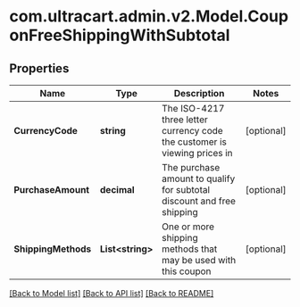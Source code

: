 
# com.ultracart.admin.v2.Model.CouponFreeShippingWithSubtotal

## Properties

Name | Type | Description | Notes
------------ | ------------- | ------------- | -------------
**CurrencyCode** | **string** | The ISO-4217 three letter currency code the customer is viewing prices in | [optional] 
**PurchaseAmount** | **decimal** | The purchase amount to qualify for subtotal discount and free shipping | [optional] 
**ShippingMethods** | **List&lt;string&gt;** | One or more shipping methods that may be used with this coupon | [optional] 

[[Back to Model list]](../README.md#documentation-for-models)
[[Back to API list]](../README.md#documentation-for-api-endpoints)
[[Back to README]](../README.md)

